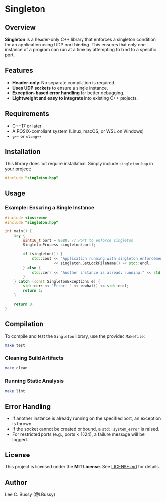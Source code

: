 # Singleton

## Overview

**Singleton** is a header-only C++ library that enforces a singleton condition for an application using UDP port binding. This ensures that only one instance of a program can run at a time by attempting to bind to a specific port.

## Features

- **Header-only**: No separate compilation is required.
- **Uses UDP sockets** to ensure a single instance.
- **Exception-based error handling** for better debugging.
- **Lightweight and easy to integrate** into existing C++ projects.

## Requirements

- C++17 or later
- A POSIX-compliant system (Linux, macOS, or WSL on Windows)
- `g++` or `clang++`

## Installation

This library does not require installation. Simply include `singleton.hpp` in your project:

```cpp
#include "singleton.hpp"
```

## Usage

### Example: Ensuring a Single Instance

```cpp
#include <iostream>
#include "singleton.hpp"

int main() {
    try {
        uint16_t port = 8080; // Port to enforce singleton
        SingletonProcess singleton(port);

        if (singleton()) {
            std::cout << "Application running with singleton enforcement on port "
                      << singleton.GetLockFileName() << std::endl;
        } else {
            std::cerr << "Another instance is already running." << std::endl;
        }
    } catch (const SingletonException& e) {
        std::cerr << "Error: " << e.what() << std::endl;
        return 1;
    }

    return 0;
}
```

## Compilation

To compile and test the `Singleton` library, use the provided `Makefile`:

```sh
make test
```

### Cleaning Build Artifacts

```sh
make clean
```

### Running Static Analysis

```sh
make lint
```

## Error Handling

- If another instance is already running on the specified port, an exception is thrown.
- If the socket cannot be created or bound, a `std::system_error` is raised.
- For restricted ports (e.g., ports < 1024), a failure message will be logged.

## License

This project is licensed under the **MIT License**. See [LICENSE.md](LICENSE.md) for details.

## Author

Lee C. Bussy (@LBussy)
